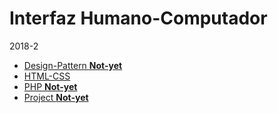 # Interfaz Humano-Computador
2018-2

- [Design-Pattern **Not-yet**](https://github.com/deeelan/ihc)
- [HTML-CSS](https://github.com/deeelan/ihc/tree/HTML-CSS)
- [PHP **Not-yet**](https://github.com/deeelan/ihc)
- [Project **Not-yet**](https://github.com/deeelan/ihc)
